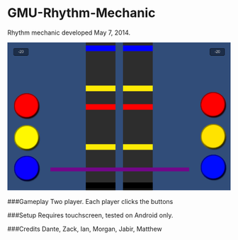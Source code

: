 GMU-Rhythm-Mechanic
===================

Rhythm mechanic developed May 7, 2014.

![readme image][1]


###Gameplay
Two player. Each player clicks the buttons 

###Setup
Requires touchscreen, tested on Android only. 

###Credits
Dante, Zack, Ian, Morgan, Jabir, Matthew



  [1]: https://raw.githubusercontent.com/GameMakersUnion/GMU-Rhythm-Mechanic/master/README.png
  